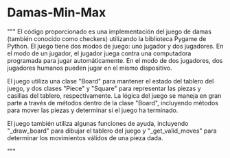# Damas-Min-Max

"""
El código proporcionado es una implementación del juego de damas (también conocido como checkers) utilizando la biblioteca Pygame de Python. El juego tiene dos modos de juego: uno jugador y dos jugadores. En el modo de un jugador, el jugador juega contra una computadora programada para jugar automáticamente. En el modo de dos jugadores, dos jugadores humanos pueden jugar en el mismo dispositivo.

El juego utiliza una clase "Board" para mantener el estado del tablero del juego, y dos clases "Piece" y "Square" para representar las piezas y casillas del tablero, respectivamente. La lógica del juego se maneja en gran parte a través de métodos dentro de la clase "Board", incluyendo métodos para mover las piezas y determinar si el juego ha terminado.

El juego también utiliza algunas funciones de ayuda, incluyendo "\_draw_board" para dibujar el tablero del juego y "\_get_valid_moves" para determinar los movimientos válidos de una pieza dada.

"""
